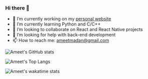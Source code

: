### Hi there 👋

<!--
**ameetmadan/ameetmadan** is a ✨ _special_ ✨ repository because its `README.md` (this file) appears on your GitHub profile.
-->

- 🔭 I’m currently working on my [personal website](www.ameet-madan.ch)
- 🌱 I’m currently learning Python and C/C++
- 👯 I’m looking to collaborate on React and React Native projects
- 🤔 I’m looking for help with back-end development
- 📫 How to reach me: ameetmadan@gmail.com

![Ameet's GitHub stats](https://github-readme-stats.vercel.app/api?username=ameetmadan)

![Ameet's Top Langs](https://github-readme-stats.vercel.app/api/top-langs/?username=ameetmadan)

![Ameet's wakatime stats](https://github-readme-stats.vercel.app/api/wakatime?username=ameetmadan?layout=compact)
